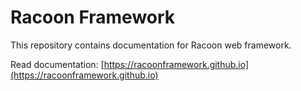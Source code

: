 # Racoon Framework

This repository contains documentation for Racoon web framework.

Read documentation: [https://racoonframework.github.io](https://racoonframework.github.io)

